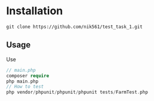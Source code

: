 # Installation

`git clone https://github.com/nik561/test_task_1.git`
## Usage

Use 

```php
// main.php
composer require
php main.php
// How to test
php vendor/phpunit/phpunit/phpunit tests/FarmTest.php

